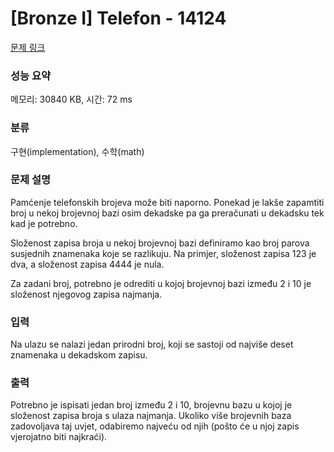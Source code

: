 # [Bronze I] Telefon - 14124 

[문제 링크](https://www.acmicpc.net/problem/14124) 

### 성능 요약

메모리: 30840 KB, 시간: 72 ms

### 분류

구현(implementation), 수학(math)

### 문제 설명

<p>Pamćenje telefonskih brojeva može biti naporno. Ponekad je lakše zapamtiti broj u nekoj brojevnoj bazi osim dekadske pa ga preračunati u dekadsku tek kad je potrebno.</p>

<p>Složenost zapisa broja u nekoj brojevnoj bazi definiramo kao broj parova susjednih znamenaka koje se razlikuju. Na primjer, složenost zapisa 123 je dva, a složenost zapisa 4444 je nula.</p>

<p>Za zadani broj, potrebno je odrediti u kojoj brojevnoj bazi između 2 i 10 je složenost njegovog zapisa najmanja. </p>

### 입력 

 <p>Na ulazu se nalazi jedan prirodni broj, koji se sastoji od najviše deset znamenaka u dekadskom zapisu.</p>

### 출력 

 <p>Potrebno je ispisati jedan broj između 2 i 10, brojevnu bazu u kojoj je složenost zapisa broja s ulaza najmanja. Ukoliko više brojevnih baza zadovoljava taj uvjet, odabiremo najveću od njih (pošto će u njoj zapis vjerojatno biti najkraći). </p>

